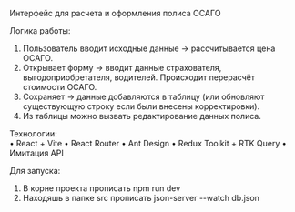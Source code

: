 Интерфейс для расчета и оформления полиса ОСАГО

Логика работы:  
1. Пользователь вводит исходные данные → рассчитывается цена ОСАГО.  
2. Открывает форму → вводит данные страхователя, выгодоприобретателя, водителей. Происходит перерасчёт стоимости ОСАГО. 
3. Сохраняет → данные добавляются в таблицу (или обновляют существующую строку если были внесены корректировки).  
4. Из таблицы можно вызвать редактирование данных полиса.  

Технологии:  
• React + Vite
• React Router
• Ant Design
• Redux Toolkit + RTK Query
• Имитация API  

Для запуска:  
1. В корне проекта прописать npm run dev  
2. Находяшь в папке src прописать  json-server --watch db.json  
